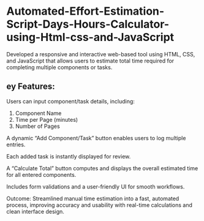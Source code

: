  <h1>Automated-Effort-Estimation-Script-Days-Hours-Calculator-using-Html-css-and-JavaScript</h1>

Developed a responsive and interactive web-based tool using HTML, CSS, and JavaScript that allows users to estimate total time required for completing multiple components or tasks.

<h2>ey Features:</h2>

Users can input component/task details, including:

<ol>
<li>Component Name</li>
<li>Time per Page (minutes)</li>
<li>Number of Pages</li>
</ol>

A dynamic “Add Component/Task” button enables users to log multiple entries.

Each added task is instantly displayed for review.

A “Calculate Total” button computes and displays the overall estimated time for all entered components.

Includes form validations and a user-friendly UI for smooth workflows.


Outcome:
Streamlined manual time estimation into a fast, automated process, improving accuracy and usability with real-time calculations and clean interface design.
